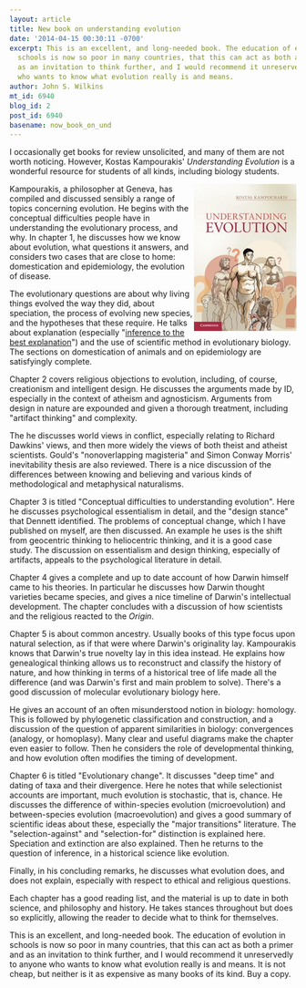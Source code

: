 ```yaml
---
layout: article
title: New book on understanding evolution
date: '2014-04-15 00:30:11 -0700'
excerpt: This is an excellent, and long-needed book. The education of evolution in
  schools is now so poor in many countries, that this can act as both a primer and
  as an invitation to think further, and I would recommend it unreservedly to anyone
  who wants to know what evolution really is and means.
author: John S. Wilkins
mt_id: 6940
blog_id: 2
post_id: 6940
basename: now_book_on_und
---
```

I occasionally get books for review unsolicited, and many of them are not worth noticing. However, Kostas Kampourakis' _Understanding Evolution_ is a wonderful resource for students of all kinds, including biology students.

<img alt="9781107034914.jpg" src="/uploads/2014/9781107034914.jpg" width="180" height="258" class="mt-image-none" style="" align="right" />

<!--more-->

Kampourakis, a philosopher at Geneva, has compiled and discussed sensibly a range of topics concerning evolution. He begins with the conceptual difficulties people have in understanding the evolutionary process, and why. In chapter 1, he discusses how we know about evolution, what questions it answers, and considers two cases that are close to home: domestication and epidemiology, the evolution of disease.

The evolutionary questions are about why living things evolved the way they did, about speciation, the process of evolving new species, and the hypotheses that these require. He talks about explanation (especially "[inference to the best explanation](http://plato.stanford.edu/entries/abduction/)") and the use of scientific method in evolutionary biology. The sections on domestication of animals and on epidemiology are satisfyingly complete.

Chapter 2 covers religious objections to evolution, including, of course, creationism and intelligent design. He discusses the arguments made by ID, especially in the context of atheism and agnosticism. Arguments from design in nature are expounded and given a thorough treatment, including "artifact thinking" and complexity.

The he discusses world views in conflict, especially relating to Richard Dawkins' views, and then more widely the views of both theist and atheist scientists. Gould's "nonoverlapping magisteria" and Simon Conway Morris' inevitability thesis are also reviewed. There is a nice discussion of the differences between knowing and believing and various kinds of methodological and metaphysical naturalisms.

Chapter 3 is titled "Conceptual difficulties to understanding evolution". Here he discusses psychological essentialism in detail, and the "design stance" that Dennett identified. The problems of conceptual change, which I have published on myself, are then discussed. An example he uses is the shift from geocentric thinking to heliocentric thinking, and it is a good case study. The discussion on essentialism and design thinking, especially of artifacts, appeals to the psychological literature in detail.

Chapter 4 gives a complete and up to date account of how Darwin himself came to his theories. In particular he discusses how Darwin thought varieties became species, and gives a nice timeline of Darwin's intellectual development. The chapter concludes with a discussion of how scientists and the religious reacted to the _Origin_.

Chapter 5 is about common ancestry. Usually books of this type focus upon natural selection, as if that were where Darwin's originality lay. Kampourakis knows that Darwin's true novelty lay in this idea instead. He explains how genealogical thinking allows us to reconstruct and classify the history of nature, and how thinking in terms of a historical tree of life made all the difference (and was Darwin's first and main problem to solve). There's a good discussion of molecular evolutionary biology here.

He gives an account of an often misunderstood notion in biology: homology. This is followed by phylogenetic classification and construction, and a discussion of the question of apparent similarities in biology: convergences (analogy, or homoplasy). Many clear and useful diagrams make the chapter even easier to follow. Then he considers the role of developmental thinking, and how evolution often modifies the timing of development.

Chapter 6 is titled "Evolutionary change". It discusses "deep time" and dating of taxa and their divergence. Here he notes that while selectionist accounts are important, much evolution is stochastic, that is, chance. He discusses the difference of within-species evolution (microevolution) and between-species evolution (macroevolution) and gives a good summary of scientific ideas about these, especially the "major transitions" literature. The "selection-against" and "selection-for" distinction is explained here. Speciation and extinction are also explained. Then he returns to the question of inference, in a historical science like evolution.

Finally, in his concluding remarks, he discusses what evolution does, and does not explain, especially with respect to ethical and religious questions.

Each chapter has a good reading list, and the material is up to date in both science, and philosophy and history. He takes stances throughout but does so explicitly, allowing the reader to decide what to think for themselves.

This is an excellent, and long-needed book. The education of evolution in schools is now so poor in many countries, that this can act as both a primer and as an invitation to think further, and I would recommend it unreservedly to anyone who wants to know what evolution really is and means. It is not cheap, but neither is it as expensive as many books of its kind. Buy a copy.
